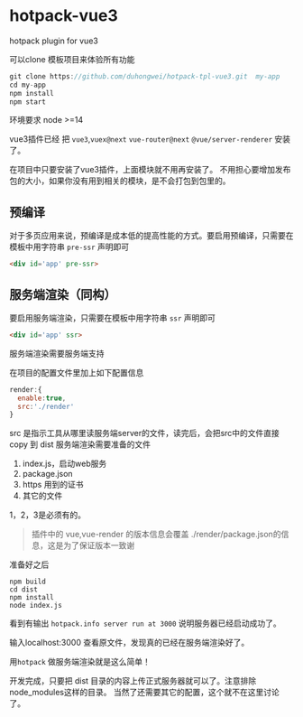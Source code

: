 # hotpack-vue3
hotpack plugin for vue3

可以clone 模板项目来体验所有功能

```js
git clone https://github.com/duhongwei/hotpack-tpl-vue3.git  my-app
cd my-app
npm install
npm start
```

环境要求 node >=14

vue3插件已经 把 `vue3`,`vuex@next` `vue-router@next` `@vue/server-renderer` 安装了。

在项目中只要安装了vue3插件，上面模块就不用再安装了。
不用担心要增加发布包的大小，如果你没有用到相关的模块，是不会打包到包里的。

## 预编译

对于多页应用来说，预编译是成本低的提高性能的方式。要启用预编译，只需要在模板中用字符串 `pre-ssr` 声明即可

```html
<div id='app' pre-ssr>
```
## 服务端渲染（同构）
要启用服务端渲染，只需要在模板中用字符串 `ssr` 声明即可

```html
<div id='app' ssr>
```
服务端渲染需要服务端支持

在项目的配置文件里加上如下配置信息
```js
render:{
  enable:true,
  src:'./render'
}
```
src 是指示工具从哪里读服务端server的文件，读完后，会把src中的文件直接copy 到 dist
  服务端渲染需要准备的文件 
1. index.js，启动web服务
2. package.json
3. https 用到的证书
4. 其它的文件

1，2，3是必须有的。
> 插件中的 vue,vue-render 的版本信息会覆盖 ./render/package.json的信息，这是为了保证版本一致谢

准备好之后
```shell
npm build
cd dist
npm install
node index.js
```

看到有输出 `hotpack.info server run at 3000`  说明服务器已经启动成功了。

输入localhost:3000 查看原文件，发现真的已经在服务端渲染好了。

用`hotpack` 做服务端渲染就是这么简单！

开发完成，只要把 dist 目录的内容上传正式服务器就可以了。注意排除node_modules这样的目录。
当然了还需要其它的配置，这个就不在这里讨论了。
